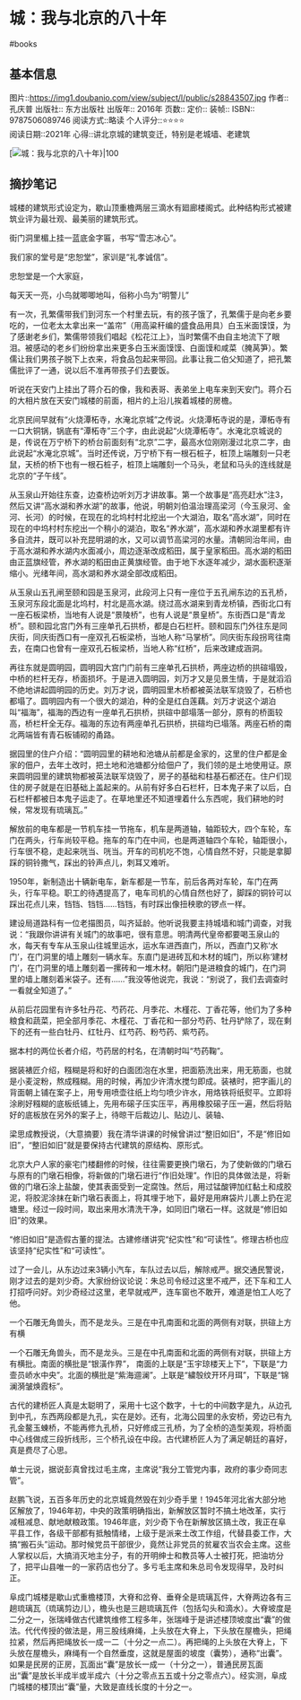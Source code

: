 ---
---

# 城：我与北京的八十年
#books 
## 基本信息

图片::https://img1.doubanio.com/view/subject/l/public/s28843507.jpg
作者:: 孔庆普
出版社:: 东方出版社
出版年:: 2016年
页数:: 
定价:: 
装帧:: 
ISBN:: 9787506089746
阅读方式::略读
个人评分::⭐⭐⭐⭐  
阅读日期::2021年
心得::讲北京城的建筑变迁，特别是老城墙、老建筑

 [![城：我与北京的八十年}|100](https://img1.doubanio.com/view/subject/l/public/s28843507.jpg )

## 摘抄笔记

城楼的建筑形式设定为，歇山顶重檐两层三滴水有廻廊楼阁式。此种结构形式被建筑业评为最壮观、最美丽的建筑形式。

街门洞里楣上挂一蓝底金字匾，书写“雪志冰心”。

我们家的堂号是“忠恕堂”，家训是“礼孝诚信”。

忠恕堂是一个大家庭，

每天天一亮，小鸟就唧唧地叫，俗称小鸟为“明警儿”

有一次，孔繁儒带我们到河东一个村里去玩，有的孩子饿了，孔繁儒于是向老乡要吃的，一位老太太拿出来一“盖帘”（用高粱秆编的盛食品用具）白玉米面馍馍，为了感谢老乡们，繁儒带领我们唱起《松花江上》，当时繁儒不由自主地流下了眼泪。被感动的老乡们纷纷拿出来更多白玉米面馍馍、白面馍和咸菜（腌莴笋）。繁儒让我们男孩子脱下上衣来，将食品包起来带回。此事让我二伯父知道了，把孔繁儒批评了一通，说以后不准再带孩子们去要饭。

听说在天安门上挂出了蒋介石的像，我和表哥、表弟坐上电车来到天安门。蒋介石的大相片放在天安门城楼的前面，相片的上沿儿挨着城楼的房檐。

北京民间早就有“火烧潭柘寺，水淹北京城”之传说。火烧潭柘寺说的是，潭柘寺有一口大铜锅，锅底有“潭柘寺”三个字，由此说起“火烧潭柘寺”。水淹北京城说的是，传说在万宁桥下的桥台前面刻有“北京”二字，最高水位刚刚漫过北京二字，由此说起“水淹北京城”。当时还传说，万宁桥下有一根石桩子，桩顶上端雕刻一只老鼠，天桥的桥下也有一根石桩子，桩顶上端雕刻一个马头，老鼠和马头的连线就是北京的“子午线”。

从玉泉山开始往东查，边查桥边听刘万才讲故事。第一个故事是“高亮赶水”注3，然后又讲“高水湖和养水湖”的故事，他说，明朝刘伯温治理高梁河（今玉泉河、金河、长河）的时候，在现在的北坞村村北挖出一个大湖泊，取名“高水湖”，同时在现在的中坞村村东挖出一个稍小的湖泊，取名“养水湖”，高水湖和养水湖里都有许多自流井，既可以补充昆明湖的水，又可以调节高梁河的水量。清朝同治年间，由于高水湖和养水湖内水面减小，周边逐渐改成稻田，属于皇家稻田。高水湖的稻田由正蓝旗经管，养水湖的稻田由正黄旗经管。由于地下水逐年减少，湖水面积逐渐缩小。光绪年间，高水湖和养水湖全部改成稻田。

从玉泉山五孔闸至颐和园是玉泉河，此段河上只有一座位于五孔闸东边的五孔桥，玉泉河东段北面是北坞村，村北是高水湖。绕过高水湖来到青龙桥镇，西街北口有一座石板梁桥，当地有人说是“景陵桥”，也有人说是“景皇桥”。东街西口是“青龙桥”。颐和园北宫门外有三座单孔石拱桥，都是白石栏杆。颐和园东门外往东是同庆街，同庆街西口有一座双孔石板梁桥，当地人称“马掌桥”。同庆街东段拐弯往南去，在南口也曾有一座双孔石板梁桥，当地人称“红桥”，后来改建成涵洞。

再往东就是圆明园，圆明园大宫门门前有三座单孔石拱桥，两座边桥的拱碹塌毁，中桥的栏杆无存，桥面损坏。于是进入圆明园，刘万才又是见景生情，于是就滔滔不绝地讲起圆明园的历史。刘万才说，圆明园里木桥都被英法联军烧毁了，石桥也都塌了。圆明园内有一个很大的湖泊，种的全是红白莲藕。刘万才说这个湖泊叫“福海”，福海的西边有一座单孔石拱桥，拱碹中部塌落一部分，原有的桥面较高，桥栏杆全无存。福海的东边有两座单孔石拱桥，拱碹均已塌落。两座石桥的南北两端皆有青石板铺砌的甬路。

据园里的住户介绍：“圆明园里的耕地和池塘从前都是金家的，这里的住户都是金家的佃户，去年土改时，把土地和池塘都分给佃户了，我们领的是土地使用证。原来圆明园里的建筑物都被英法联军烧毁了，房子的基础和柱基石都还在。住户们现住的房子就是在旧基础上盖起来的。从前有好多白石栏杆，日本鬼子来了以后，白石栏杆都被日本鬼子运走了。在草地里还不知道埋着什么东西呢，我们耕地的时候，常发现有琉璃瓦。”

解放前的电车都是一节机车挂一节拖车，机车是两道轴，轴距较大，四个车轮，车门在两头，行车尚较平稳。拖车的车门在中间，也是两道轴四个车轮，轴距很小，行车很不稳，走起来咣当、咣当。开车的司机吃不饱，心情自然不好，只能是拿脚踩的铜铃撒气，踩出的铃声点儿，刺耳又难听。

1950年，新制造出十辆新电车，新车都是一节车，前后各两对车轮，车门在两头，行车平稳。职工的待遇提高了，电车司机的心情自然也好了，脚踩的铜铃可以踩出花点儿来，铛铛、铛铛……铛铛，有时踩出像扭秧歌的锣点一样。

建设局道路科有一位老描图员，叫齐延龄。他听说我要主持城墙和城门调查，对我说：“我跟你讲讲有关城门的故事吧，很有意思。明清两代皇帝都要喝玉泉山的水，每天有专车从玉泉山往城里运水，运水车进西直门，所以，西直门又称‘水门’，在门洞里的墙上雕刻一辆水车。东直门是进砖瓦和木材的城门，所以称‘建材门’，在门洞里的墙上雕刻着一摞砖和一堆木材。朝阳门是进粮食的城门，在门洞里的墙上雕刻着米袋子。还有……”我没等他说完，我说：“别说了，我们去调查时一看就全知道了。”

从前后花园里有许多牡丹花、芍药花、月季花、木槿花、丁香花等，他们为了多种粮食和蔬菜，把全部月季花、木槿花、丁香花和一部分芍药、牡丹铲除了，现在剩下的还有一些白牡丹、红牡丹、红芍药、粉芍药、紫芍药。

据本村的两位长者介绍，芍药居的村名，在清朝时叫“芍药鞠”。

据装裱匠介绍，糨糊是将和好的白面团泡在水里，把面筋洗出来，用无筋面，也就是小麦淀粉，熬成糨糊。用的时候，再加少许清水搅匀即成。装裱时，把字画儿的背面朝上铺在案子上，用专用喷壶往纸上均匀喷少许水，用烙铁将纸熨平。立即将涂刷好糨糊的底板纸铺上，先用布磙子压实压平，再用橡胶磙子压一遍，然后将贴好的底板放在另外的案子上，待晾干后裁边儿、贴边儿、装轴、

梁思成教授说，（大意摘要）我在清华讲课的时候曾讲过“整旧如旧”，不是“修旧如旧”，“整旧如旧”就是要保持古代建筑的原结构、原形式。

北京大户人家的豪宅门楼翻修的时候，往往需要更换门墩石，为了使新做的门墩石与原有的门墩石相像，将新做的门墩石进行“作旧处理”。作旧的具体做法是，将新做的门墩石涂上盐酸，使其表面受到一定腐蚀。然后，用过锰酸钾加红黏土和成胶泥，将胶泥涂抹在新门墩石表面上，将其埋于地下，最好是用麻袋片儿裹上扔在泥塘里。经过一段时间，取出来用水清洗干净，如同旧门墩石一样。这就是“修旧如旧”的效果。

“修旧如旧”是造假古董的提法。古建修缮讲究“纪实性”和“可读性”。修理古桥也应该坚持“纪实性”和“可读性”。

过了一会儿，从东边过来3辆小汽车，车队过去以后，解除戒严。据交通民警说，刚才过去的是刘少奇。大家纷纷议论说：朱总司令经过这里不戒严，还下车和工人打招呼问好。刘少奇经过这里，老早就戒严，连车窗也不敢开，难道是怕工人吃了他。

一个石雕无角兽头，而不是龙头。三是在中孔南面和北面的两侧有对联，拱碹上方有横

一个石雕无角兽头，而不是龙头。三是在中孔南面和北面的两侧有对联，拱碹上方有横批。南面的横批是“银潢作界”， 南面的上联是“玉宇琼楼天上下”，下联是“力壸员峤水中央”。北面的横批是“紫海逥澜”。上联是“繍彀纹开环月珥”，下联是“锦澜漪皱焕霞标”。

古代的建桥匠人真是太聪明了，采用十七这个数字，十七的中间数字是九，从边孔到中孔，东西两段都是九孔，实在是妙。还有，北海公园里的永安桥，旁边已有九孔金鳌玉蝀桥，不能再修九孔桥，只好修成三孔桥，为了全桥的造型美观，将桥面中心线做成三段折线形，三个桥孔设在中段。古代建桥匠人为了满足朝廷的喜好，真是费尽了心思。

单士元说，据说彭真曾找过毛主席，主席说“我分工管党内事，政府的事少奇同志管”。

赵鹏飞说，五百多年历史的北京城竟然毁在刘少奇手里！1945年河北省大部分地区解放了，1946年初，中央的政策明确指出，新解放区暂时不搞土地改革，实行减租减息、献地献粮政策。1946年底，刘少奇下令在新解放区搞土改，我正在阜平县工作，各级干部都有抵触情绪，上级于是派来土改工作组，代替县委工作，大搞“搬石头”运动。那时候党员干部很少，竟然让非党员的贫雇农当农会主席。这些人掌权以后，大搞消灭地主分子，有的开明绅士和教员等人士被打死，把油坊分了，把平山县唯一的一家药店也分了。多亏毛主席和朱总司令发现得早，及时纠正。

阜成门城楼是歇山式重檐楼顶，大脊和岔脊、垂脊全是琉璃瓦件，大脊两边各有三趟琉璃瓦（琉璃剪边儿），檐头也是三趟琉璃瓦件（包括勾头和滴水）。大脊坡度是二分之一，张瑞峰做古代建筑维修工程多年，张瑞峰于是讲述楼顶坡度出“囊”的做法。代代传授的做法是，用三股线麻绳，上头放在大脊上，下头放在屋檐头，把绳拉紧，然后再把绳放长一成一二（十分之一点二）。再把绳的上头放在大脊上，下头放在屋檐头，麻绳有一个自然垂度，这就是屋面的坡度（囊势），通称“出囊”。如果是民房的正房，瓦面出“囊”是放长一成一（十分之一），普通民房瓦面出“囊”是放长半成半或半成六（十分之零点五五或十分之零点六）。经实测，阜成门城楼的楼顶出“囊”量，大致是直线长度的十分之一。